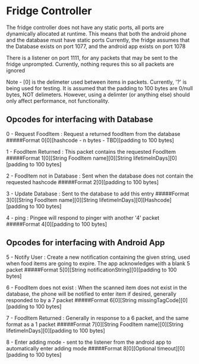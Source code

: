 # Fridge Controller

The fridge controller does not have any static ports, all ports are dynamically allocated at runtime. This means that both the android phone and the database must have static ports
Currently, the fridge assumes that the Database exists on port 1077, and the android app exists on port 1078

There is a listener on port 1111, for any packets that may be sent to the fridge unprompted. Currently, nothing requres this so all packets are ignored

Note - [0] is the delimeter used between items in packets. Currently, '?' is being used for testing. It is assumed that the padding to 100 bytes are 0/null bytes, NOT delimeters. However, using a delimter (or anything else) should only affect performance, not functionality.

## Opcodes for interfacing with Database


0 - Request FoodItem : Request a returned foodItem from the database
#####Format
	0[0][hashcode - n bytes - TBD][padding to 100 bytes]

1 - FoodItem Returned : This packet contains the requested FoodItem
#####Format
	1[0][String FoodItem name][0][String lifetimeInDays][0][padding to 100 bytes]

2 - FoodItem not in Database : Sent when the database does not contain the requested hashcode
#####Format
	2[0][padding to 100 bytes]

3 - Update Database : Sent to the database to add this entry
#####Format
	3[0][String FoodItem name][0][String lifetimeInDays][0][Hashcode][padding to 100 bytes]

4 - ping : Pingee will respond to pinger with another '4' packet
#####Format
	4[0][padding to 100 bytes]
	

## Opcodes for interfacing with Android App


5 - Notify User : Create a new notification containing the given string, used when food items are going to expire. The app acknowledges with a blank 5 packet
#####Format
	5[0][String notificationString][0][padding to 100 bytes]

6 - FoodItem does not exist : When the scanned item does not exist in the database, the phone will be notified to enter item if desired, generally responded to by a 7 packet
#####Format
	6[0][String missingTagCode][0][padding to 100 bytes]

7 - FoodItem Returned : Generally in response to a 6 packet, and the same format as a 1 packet 
#####Format
	7[0][String FoodItem name][0][String lifetimeInDays][0][padding to 100 bytes]

8 - Enter adding mode - sent to the listener from the android app to automatically enter adding mode
#####Format
	8[0][Optional timeout][0][padding to 100 bytes]